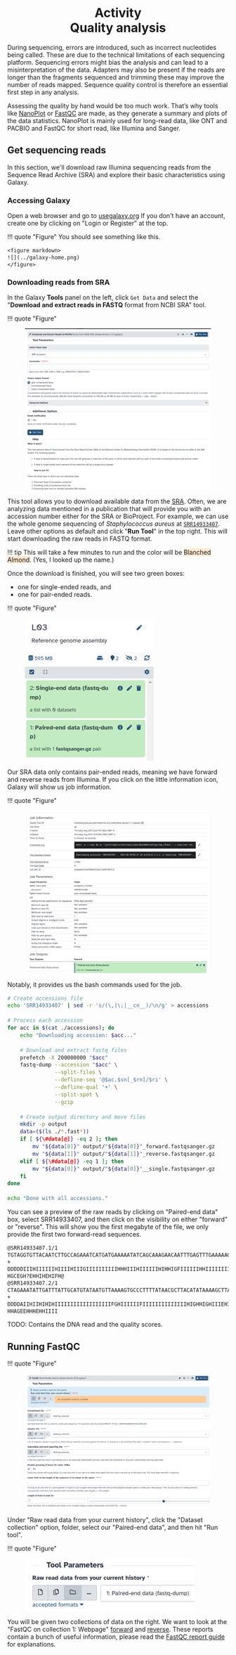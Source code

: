<h1 align="center">
<b>Activity</b><br>
Quality analysis
</h1>

During sequencing, errors are introduced, such as incorrect nucleotides being called.
These are due to the technical limitations of each sequencing platform.
Sequencing errors might bias the analysis and can lead to a misinterpretation of the data.
Adapters may also be present if the reads are longer than the fragments sequenced and trimming these may improve the number of reads mapped.
Sequence quality control is therefore an essential first step in any analysis.

Assessing the quality by hand would be too much work.
That’s why tools like [NanoPlot](https://github.com/wdecoster/NanoPlot) or [FastQC](https://www.bioinformatics.babraham.ac.uk/projects/fastqc/) are made, as they generate a summary and plots of the data statistics.
NanoPlot is mainly used for long-read data, like ONT and PACBIO and FastQC for short read, like Illumina and Sanger.

## Get sequencing reads

In this section, we'll download raw Illumina sequencing reads from the Sequence Read Archive (SRA) and explore their basic characteristics using Galaxy.

### Accessing Galaxy

Open a web browser and go to [usegalaxy.org](https://usegalaxy.org/)
If you don't have an account, create one by clicking on "Login or Register" at the top.

!!! quote "Figure"
    You should see something like this.

    <figure markdown>
    ![](../galaxy-home.png)
    </figure>

### Downloading reads from SRA

In the Galaxy **Tools** panel on the left, click `Get Data` and select the "**Download and extract reads in FASTQ** format from NCBI SRA" tool.

!!! quote "Figure"
    <figure markdown>
    ![](img/download-fastq.png)
    </figure>

This tool allows you to download available data from the [SRA](https://www.ncbi.nlm.nih.gov/sra).
Often, we are analyzing data mentioned in a publication that will provide you with an accession number either for the SRA or BioProject.
For example, we can use the whole genome sequencing of *Staphylococcus aureus* at [`SRR14933407`](https://www.ncbi.nlm.nih.gov/sra/?term=SRR14933407).
Leave other options as default and click "**Run Tool**" in the top right.
This will start downloading the raw reads in FASTQ format.

!!! tip
    This will take a few minutes to run and the color will be <span style="background-color:#FFE6CD">Blanched Almond</span>.
    (Yes, I looked up the name.)

Once the download is finished, you will see two green boxes:

-   one for single-ended reads, and
-   one for pair-ended reads.

!!! quote "Figure"
    <figure markdown>
    ![](img/download-done.png)
    </figure>

Our SRA data only contains pair-ended reads, meaning we have forward and reverse reads from Illumina.
If you click on the little information icon, Galaxy will show us job information.

!!! quote "Figure"
    <figure markdown>
    ![](img/download-info.png)
    </figure>

Notably, it provides us the bash commands used for the job.

```sh
# Create accessions file
echo 'SRR14933407' | sed -r 's/(\,|\;|__cn__)/\n/g' > accessions

# Process each accession
for acc in $(cat ./accessions); do
    echo "Downloading accession: $acc..."

    # Download and extract fastq files
    prefetch -X 200000000 "$acc"
    fastq-dump --accession "$acc" \
               --split-files \
               --defline-seq '@$ac.$sn[_$rn]/$ri' \
               --defline-qual '+' \
               --split-spot \
               --gzip

    # Create output directory and move files
    mkdir -p output
    data=($(ls ./*.fast*))
    if [ ${\#data[@]} -eq 2 ]; then
        mv "${data[0]}" output/"${data[0]}"_forward.fastqsanger.gz
        mv "${data[1]}" output/"${data[1]}"_reverse.fastqsanger.gz
    elif [ ${\#data[@]} -eq 1 ]; then
        mv "${data[0]}" output/"${data[0]}"__single.fastqsanger.gz
    fi
done

echo "Done with all accessions."
```

You can see a preview of the raw reads by clicking on "Paired-end data" box, select SRR14933407, and then click on the <span class="material-symbols-outlined">visibility</span> on either "forward" or "reverse".
This will show you the first megabyte of the file, we only provide the first two forward-read sequences.

```text
@SRR14933407.1/1
TGTAGGTGTTACAATCTTGCCAGAAATCATGATGAAAAATATCAGCAAAGAACAATTTGAGTTTGAAAAAGTAGAAATTGATAATGAACCGCTGATTCGTTCGACATTTATGAGTTATGATCCGAGTATGTTGCAATTACCACAAGTTGATTCATTTGTAAATCTTATGACGAGCTTTGTTGAAGAACCAAAGGCGTAGTCTTAGACTAATTTAAGGTTAGTATTTAATTTTAAAGATCGGAAGAGCACAC
+
DDDDDIIIHIIIIIIHIIIIHIIIGIIIIIIIIIIHHHIIIHIIIIIIHIHHIGFIIIIIIHHIIIIIIIIHHIIIIE<DFHHIIIHHIEHCHIIIIIIIHHHHIIHHIIIIFIIIIIIIIIIIIIIIIIIHIIIIIIIIIHIIIIHIIHIIHHIIIIIIIIIIHIIHHIIGIIGIHIHHHHGIIIIIIIIHIHIIIIIIIGIIHHIIIHIHHG@GHGCGHHHHIIIHHIIH?HGCEGH?EHHIHEHIFH@
@SRR14933407.2/1
CTAGAAATATTGATTTATTGCATGTATAATGTTAAAAGTGCCCTTTTATAACGCTTACATATAAAAGCTTATTTAGGGAGAGGGATATTCAACAAGGGGGATTTGAAAATGATAGAACTTAATGCAATTACAACATTATGTTTAGCCTGTATACTTTACTTACTTGGTAAAGCTATCGTTAATCACGTTAATTTTTTAAAACGCATTTGTATACCAGCACCAGTGATTGGTGGCTTAATCTTTGCTATTTT
+
DDDDAIIHIIHIHIHIIIIIIIIIIIIIIIIIIFGHIIIIIIFIIIIIIIIIIIIIIHIGHHIGHIIIEHIIIHIHHIDHHHGIIIIIIIIHIHHHFHHHCEHHIIIIGHCHHHHIIIIIIIIIHIIIIIIIIIHIHIIIIHIHIIIIIIHIHHHIIHIHIIIIIIHIIIIIIIHHHIIHIGHHHIIIIIIIIHIIIHIIIIIHHGIHIIFHHGEHIIHEHIIIIHICHHHHC??HHAGEEHHHEHHIIII
```

TODO: Contains the DNA read and the quality scores.

## Running FastQC

!!! quote "Figure"
    <figure markdown>
    ![](img/fastqc.png)
    </figure>

Under "Raw read data from your current history", click the "Dataset collection" option, <span class="material-symbols-outlined">folder</span>, select our "Paired-end data", and then hit "Run tool".

!!! quote "Figure"
    <figure markdown>
    ![](img/fastqc-dataselection.png)
    </figure>

You will be given two collections of data on the right.
We want to look at the "FastQC on collection 1: Webpage" <a href="https://omics.crumblearn.org/genomics/assembly/qc/fastqc/fastqc_forward_initial.html" target="blank">forward</a> and <a href="https://omics.crumblearn.org/genomics/assembly/qc/fastqc/fastqc_reverse_initial.html" target="blank">reverse</a>.
These reports contain a bunch of useful information, please read the [FastQC report guide](https://omics.crumblearn.org/genomics/assembly/qc/fastqc/) for explanations.
